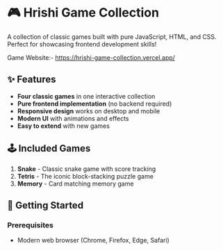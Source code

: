 # 🎮 Hrishi Game Collection

A collection of classic games built with pure JavaScript, HTML, and CSS. Perfect for showcasing frontend development skills!

Game Website:- https://hrishi-game-collection.vercel.app/

## ✨ Features

- **Four classic games** in one interactive collection
- **Pure frontend implementation** (no backend required)
- **Responsive design** works on desktop and mobile
- **Modern UI** with animations and effects
- **Easy to extend** with new games

## 🕹️ Included Games

1. **Snake** - Classic snake game with score tracking
2. **Tetris** - The iconic block-stacking puzzle game
3. **Memory** - Card matching memory game

## 🚀 Getting Started

### Prerequisites
- Modern web browser (Chrome, Firefox, Edge, Safari)

